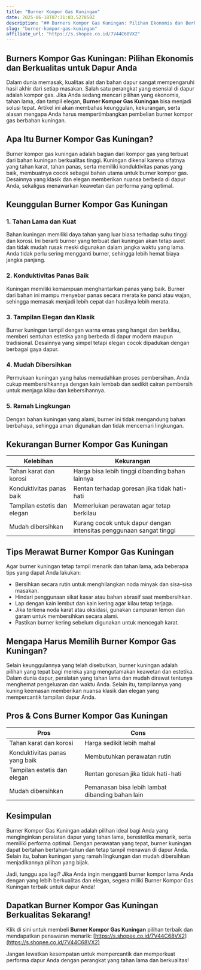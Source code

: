 ```yaml
---
title: "Burner Kompor Gas Kuningan"
date: 2025-06-18T07:31:03.527850Z
description: "## Burners Kompor Gas Kuningan: Pilihan Ekonomis dan Berkualitas untuk Dapur Anda..."
slug: "burner-kompor-gas-kuningan"
affiliate_url: "https://s.shopee.co.id/7V44C68VX2"
---
```

## Burners Kompor Gas Kuningan: Pilihan Ekonomis dan Berkualitas untuk Dapur Anda

Dalam dunia memasak, kualitas alat dan bahan dapur sangat mempengaruhi hasil akhir dari setiap masakan. Salah satu perangkat yang esensial di dapur adalah kompor gas. Jika Anda sedang mencari pilihan yang ekonomis, tahan lama, dan tampil elegan, **Burner Kompor Gas Kuningan** bisa menjadi solusi tepat. Artikel ini akan membahas keunggulan, kekurangan, serta alasan mengapa Anda harus mempertimbangkan pembelian burner kompor gas berbahan kuningan.

## Apa Itu Burner Kompor Gas Kuningan?

Burner kompor gas kuningan adalah bagian dari kompor gas yang terbuat dari bahan kuningan berkualitas tinggi. Kuningan dikenal karena sifatnya yang tahan karat, tahan panas, serta memiliki konduktivitas panas yang baik, membuatnya cocok sebagai bahan utama untuk burner kompor gas. Desainnya yang klasik dan elegan memberikan nuansa berbeda di dapur Anda, sekaligus menawarkan keawetan dan performa yang optimal.

## Keunggulan Burner Kompor Gas Kuningan

### 1. Tahan Lama dan Kuat

Bahan kuningan memiliki daya tahan yang luar biasa terhadap suhu tinggi dan korosi. Ini berarti burner yang terbuat dari kuningan akan tetap awet dan tidak mudah rusak meski digunakan dalam jangka waktu yang lama. Anda tidak perlu sering mengganti burner, sehingga lebih hemat biaya jangka panjang.

### 2. Konduktivitas Panas Baik

Kuningan memiliki kemampuan menghantarkan panas yang baik. Burner dari bahan ini mampu menyebar panas secara merata ke panci atau wajan, sehingga memasak menjadi lebih cepat dan hasilnya lebih merata.

### 3. Tampilan Elegan dan Klasik

Burner kuningan tampil dengan warna emas yang hangat dan berkilau, memberi sentuhan estetika yang berbeda di dapur modern maupun tradisional. Desainnya yang simpel tetapi elegan cocok dipadukan dengan berbagai gaya dapur.

### 4. Mudah Dibersihkan

Permukaan kuningan yang halus memudahkan proses pembersihan. Anda cukup membersihkannya dengan kain lembab dan sedikit cairan pembersih untuk menjaga kilau dan kebersihannya.

### 5. Ramah Lingkungan

Dengan bahan kuningan yang alami, burner ini tidak mengandung bahan berbahaya, sehingga aman digunakan dan tidak mencemari lingkungan.

## Kekurangan Burner Kompor Gas Kuningan

| **Kelebihan**                 | **Kekurangan**                        |
|------------------------------|---------------------------------------|
| Tahan karat dan korosi     | Harga bisa lebih tinggi dibanding bahan lainnya |
| Konduktivitas panas baik  | Rentan terhadap goresan jika tidak hati-hati |
| Tampilan estetis dan elegan| Memerlukan perawatan agar tetap berkilau |
| Mudah dibersihkan                | Kurang cocok untuk dapur dengan intensitas penggunaan sangat tinggi |

## Tips Merawat Burner Kompor Gas Kuningan

Agar burner kuningan tetap tampil menarik dan tahan lama, ada beberapa tips yang dapat Anda lakukan:

- Bersihkan secara rutin untuk menghilangkan noda minyak dan sisa-sisa masakan.
- Hindari penggunaan sikat kasar atau bahan abrasif saat membersihkan.
- Lap dengan kain lembut dan kain kering agar kilau tetap terjaga.
- Jika terkena noda karat atau oksidasi, gunakan campuran lemon dan garam untuk membersihkan secara alami.
- Pastikan burner kering sebelum digunakan untuk mencegah karat.

## Mengapa Harus Memilih Burner Kompor Gas Kuningan?

Selain keunggulannya yang telah disebutkan, burner kuningan adalah pilihan yang tepat bagi mereka yang mengutamakan keawetan dan estetika. Dalam dunia dapur, peralatan yang tahan lama dan mudah dirawat tentunya menghemat pengeluaran dan waktu Anda. Selain itu, tampilannya yang kuning keemasan memberikan nuansa klasik dan elegan yang mempercantik tampilan dapur Anda.

## Pros & Cons Burner Kompor Gas Kuningan

| **Pros**                                          | **Cons**                                           |
|---------------------------------------------------|---------------------------------------------------|
| Tahan karat dan korosi                         | Harga sedikit lebih mahal                          |
| Konduktivitas panas yang baik                | Membutuhkan perawatan rutin                      |
| Tampilan estetis dan elegan                     | Rentan goresan jika tidak hati-hati             |
| Mudah dibersihkan                                    | Pemanasan bisa lebih lambat dibanding bahan lain |

## Kesimpulan

Burner Kompor Gas Kuningan adalah pilihan ideal bagi Anda yang menginginkan peralatan dapur yang tahan lama, berestetika menarik, serta memiliki performa optimal. Dengan perawatan yang tepat, burner kuningan dapat bertahan bertahun-tahun dan tetap tampil menawan di dapur Anda. Selain itu, bahan kuningan yang ramah lingkungan dan mudah dibersihkan menjadikannya pilihan yang bijak.

Jadi, tunggu apa lagi? Jika Anda ingin mengganti burner kompor lama Anda dengan yang lebih berkualitas dan elegan, segera miliki Burner Kompor Gas Kuningan terbaik untuk dapur Anda!

## Dapatkan Burner Kompor Gas Kuningan Berkualitas Sekarang!

Klik di sini untuk membeli **Burner Kompor Gas Kuningan** pilihan terbaik dan mendapatkan penawaran menarik: [https://s.shopee.co.id/7V44C68VX2](https://s.shopee.co.id/7V44C68VX2)

Jangan lewatkan kesempatan untuk mempercantik dan memperkuat performa dapur Anda dengan perangkat yang tahan lama dan berkualitas!